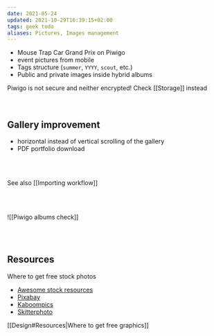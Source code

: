 ```yaml
---
date: 2021-05-24
updated: 2021-10-29T16:39:15+02:00
tags: geek todo
aliases: Pictures, Images management
---
```

- Mouse Trap Car Grand Prix on Piwigo
- event pictures from mobile
- Tags structure (`summer`, `YYYY`, `scout`, etc.)
- Public and private images inside hybrid albums

<div class='red box'>
	Piwigo is not secure and neither encrypted! Check [[Storage]] instead
</div>

<br>
<br>

## Gallery improvement

- horizontal instead of vertical scrolling of the gallery
- PDF portfolio download

<br>
<br>

See also [[Importing workflow]]

<br>
<br>

![[Piwigo albums check]]

<br>
<br>

## Resources

Where to get free stock photos
- [Awesome stock resources](https://github.com/neutraltone/awesome-stock-resources 'Awesome stock resources on GitHub')
- [Pixabay](https://pixabay.com 'Pixabay')
- [Kaboompics](https://kaboompics.com/ 'Kaboompics')
- [Skitterphoto](https://skitterphoto.com/ 'Skitterphoto')

[[Design#Resources|Where to get free graphics]]